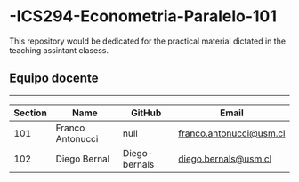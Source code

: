 # -ICS294-Econometria-Paralelo-101
This repository would be dedicated for the practical material dictated in the teaching assintant clasess.


## Equipo docente
---

| Section | Name | GitHub | Email |
| ----- | ----- | ----- | ---- |
| 101 | Franco Antonucci | null | franco.antonucci@usm.cl |
| 102 | Diego Bernal | Diego-bernals | diego.bernals@usm.cl |
